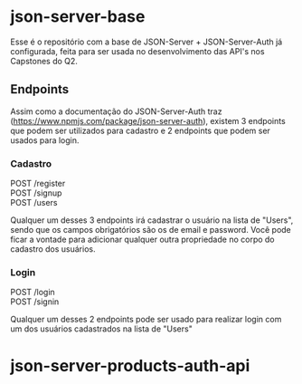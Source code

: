 # json-server-base

Esse é o repositório com a base de JSON-Server + JSON-Server-Auth já configurada, feita para ser usada no desenvolvimento das API's nos Capstones do Q2.

## Endpoints

Assim como a documentação do JSON-Server-Auth traz (https://www.npmjs.com/package/json-server-auth), existem 3 endpoints que podem ser utilizados para cadastro e 2 endpoints que podem ser usados para login.

### Cadastro

POST /register <br/>
POST /signup <br/>
POST /users

Qualquer um desses 3 endpoints irá cadastrar o usuário na lista de "Users", sendo que os campos obrigatórios são os de email e password.
Você pode ficar a vontade para adicionar qualquer outra propriedade no corpo do cadastro dos usuários.

### Login

POST /login <br/>
POST /signin

Qualquer um desses 2 endpoints pode ser usado para realizar login com um dos usuários cadastrados na lista de "Users"

# json-server-products-auth-api
